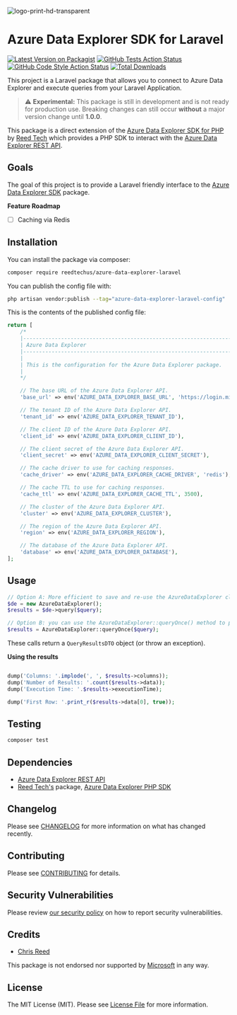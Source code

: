 ![logo-print-hd-transparent](https://user-images.githubusercontent.com/77644584/200294033-8c4d0980-56ba-4443-96f0-9dde0753a4df.png)

# Azure Data Explorer SDK for Laravel

[![Latest Version on Packagist](https://img.shields.io/packagist/v/reedtechus/azure-data-explorer-laravel.svg?style=flat-square)](https://packagist.org/packages/reedtechus/azure-data-explorer-laravel)
[![GitHub Tests Action Status](https://img.shields.io/github/workflow/status/reedtechus/azure-data-explorer-laravel/run-tests?label=tests)](https://github.com/reedtechus/azure-data-explorer-laravel/actions?query=workflow%3Arun-tests+branch%3Amain)
[![GitHub Code Style Action Status](https://img.shields.io/github/workflow/status/reedtechus/azure-data-explorer-laravel/Fix%20PHP%20code%20style%20issues?label=code%20style)](https://github.com/reedtechus/azure-data-explorer-laravel/actions?query=workflow%3A"Fix+PHP+code+style+issues"+branch%3Amain)
[![Total Downloads](https://img.shields.io/packagist/dt/reedtechus/azure-data-explorer-laravel.svg?style=flat-square)](https://packagist.org/packages/reedtechus/azure-data-explorer-laravel)

This project is a Laravel package that allows you to connect to Azure Data Explorer and execute queries from your Laravel Application.

> :warning: **Experimental:** This package is still in development and is not ready for production use.
> Breaking changes can still occur **without** a major version change until **1.0.0**.

This package is a direct extension of the [Azure Data Explorer SDK for PHP](https://github.com/reedtechus/azure-data-explorer) by [Reed Tech](https://github.com/reedtechus) which provides a PHP SDK to interact with the [Azure Data Explorer REST API](https://learn.microsoft.com/en-us/azure/data-explorer/kusto/api/rest/).

## Goals

The goal of this project is to provide a Laravel friendly interface to the [Azure Data Explorer SDK](https://github.com/reedtechus/azure-data-explorer) package.

**Feature Roadmap**

-   [ ] Caching via Redis

## Installation

You can install the package via composer:

```bash
composer require reedtechus/azure-data-explorer-laravel
```

<!-- You can publish and run the migrations with:

```bash
php artisan vendor:publish --tag="azure-data-explorer-laravel-migrations"
php artisan migrate
``` -->

You can publish the config file with:

```bash
php artisan vendor:publish --tag="azure-data-explorer-laravel-config"
```

This is the contents of the published config file:

```php
return [
	/*
    |--------------------------------------------------------------------------
    | Azure Data Explorer
    |--------------------------------------------------------------------------
    |
    | This is the configuration for the Azure Data Explorer package.
    |
    */

    // The base URL of the Azure Data Explorer API.
    'base_url' => env('AZURE_DATA_EXPLORER_BASE_URL', 'https://login.microsoftonline.com'),

    // The tenant ID of the Azure Data Explorer API.
    'tenant_id' => env('AZURE_DATA_EXPLORER_TENANT_ID'),

    // The client ID of the Azure Data Explorer API.
    'client_id' => env('AZURE_DATA_EXPLORER_CLIENT_ID'),

    // The client secret of the Azure Data Explorer API.
    'client_secret' => env('AZURE_DATA_EXPLORER_CLIENT_SECRET'),

    // The cache driver to use for caching responses.
    'cache_driver' => env('AZURE_DATA_EXPLORER_CACHE_DRIVER', 'redis'),

    // The cache TTL to use for caching responses.
    'cache_ttl' => env('AZURE_DATA_EXPLORER_CACHE_TTL', 3500),

    // The cluster of the Azure Data Explorer API.
    'cluster' => env('AZURE_DATA_EXPLORER_CLUSTER'),

    // The region of the Azure Data Explorer API.
    'region' => env('AZURE_DATA_EXPLORER_REGION'),

	// The database of the Azure Data Explorer API.
	'database' => env('AZURE_DATA_EXPLORER_DATABASE'),
];
```

<!-- Optionally, you can publish the views using

```bash
php artisan vendor:publish --tag="azure-data-explorer-laravel-views"
``` -->

## Usage

```php
// Option A: More efficient to save and re-use the AzureDataExplorer class instance for followup queries
$de = new AzureDataExplorer();
$results = $de->query($query);

// Option B: you can use the AzureDataExplorer::queryOnce() method to perform the query
$results = AzureDataExplorer::queryOnce($query);
```

These calls return a `QueryResultsDTO` object (or throw an exception).

**Using the results**

```php

dump('Columns: '.implode(', ', $results->columns));
dump('Number of Results: '.count($results->data));
dump('Execution Time: '.$results->executionTime);

dump('First Row: '.print_r($results->data[0], true));
```

## Testing

```bash
composer test
```

## Dependencies

-   [Azure Data Explorer REST API](https://learn.microsoft.com/en-us/azure/data-explorer/kusto/api/rest/)
-   [Reed Tech's](https://github.com/reedtechus/azure-data-explorer) package, [Azure Data Explorer PHP SDK](https://github.com/reedtechus/azure-data-explorer)

## Changelog

Please see [CHANGELOG](CHANGELOG.md) for more information on what has changed recently.

## Contributing

Please see [CONTRIBUTING](CONTRIBUTING.md) for details.

## Security Vulnerabilities

Please review [our security policy](../../security/policy) on how to report security vulnerabilities.

## Credits

-   [Chris Reed](https://github.com/chrisreedio)
<!-- -   [All Contributors](../../contributors) -->

This package is not endorsed nor supported by [Microsoft](https://github.com/microsoft) in any way.

## License

The MIT License (MIT). Please see [License File](LICENSE.md) for more information.
